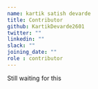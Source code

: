 ```yaml
---
name: kartik satish devarde
title: Contributor
github: KartikDevarde2601
twitter: ""
linkedin: ""
slack: ""
joining_date: ""
role : contributor
---
```


Still waiting for this
